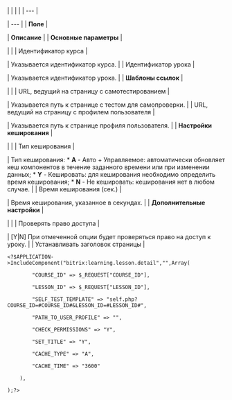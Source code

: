 |  |  |  |
| --- |

| --- |
| **Поле** |

| **Описание** |
| **Основные параметры** |

| |
| Идентификатор курса |

| Указывается идентификатор курса. |
| Идентификатор урока |

| Указывается идентификатор урока. |
| **Шаблоны ссылок** |

| |
| URL, ведущий на страницу с самотестированием |

| Указывается путь к странице с тестом для самопроверки. |
| URL, ведущий на страницу с профилем пользователя |

| Указывается путь к странице профиля пользователя. |
| **Настройки кеширования** |

| |
| Тип кеширования |

| Тип кеширования:  * **A** - Авто + Управляемое: автоматически обновляет кеш компонентов в течение заданного времени или при изменении данных; * **Y** - Кешировать: для кеширования необходимо определить время кеширования; * **N** - Не кешировать: кеширования нет в любом случае. |
| Время кеширования (сек.) |

| Время кеширования, указанное в секундах. |
| **Дополнительные настройки** |

| |
| Проверять право доступа |

| [Y|N] При отмеченной опции будет проверяться право на доступ к уроку. |
| Устанавливать заголовок страницы |

```
<?$APPLICATION->IncludeComponent("bitrix:learning.lesson.detail","",Array(

		"COURSE_ID" => $_REQUEST["COURSE_ID"], 

		"LESSON_ID" => $_REQUEST["LESSON_ID"], 

		"SELF_TEST_TEMPLATE" => "self.php?COURSE_ID=#COURSE_ID#&LESSON_ID=#LESSON_ID#", 

		"PATH_TO_USER_PROFILE" => "", 

		"CHECK_PERMISSIONS" => "Y", 

		"SET_TITLE" => "Y", 

		"CACHE_TYPE" => "A", 

		"CACHE_TIME" => "3600" 

	),

);?>


```